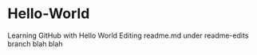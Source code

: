 # Hello-World
Learning GitHub with Hello World
Editing readme.md under readme-edits branch
blah blah

